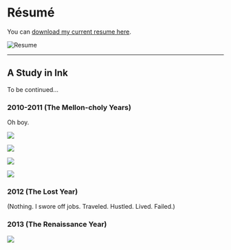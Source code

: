 Résumé
======

You can [download my current resume here](https://github.com/wikichen/resume/raw/master/resume.pdf).

![Resume](https://raw.githubusercontent.com/wikichen/resume/master/resume.png)

---

## A Study in Ink

To be continued...


### 2010-2011 (The Mellon-choly Years)

Oh boy.

![](https://raw.githubusercontent.com/wikichen/resume/master/archive/png/resume-20100501.png)

![](https://raw.githubusercontent.com/wikichen/resume/master/archive/png/resume-20101003.png)

![](https://raw.githubusercontent.com/wikichen/resume/master/archive/png/resume-20110127.png)

![](https://raw.githubusercontent.com/wikichen/resume/master/archive/png/resume-20111003.png)

### 2012 (The Lost Year)

(Nothing. I swore off jobs. Traveled. Hustled. Lived. Failed.)

### 2013 (The Renaissance Year)

![](https://raw.githubusercontent.com/wikichen/resume/master/archive/png/resume-20130712.png)
